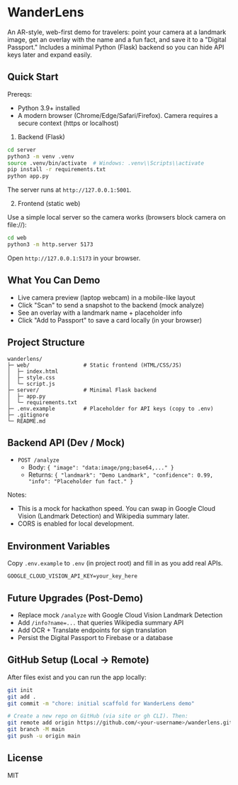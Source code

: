 WanderLens
=================

An AR-style, web-first demo for travelers: point your camera at a landmark image, get an overlay with the name and a fun fact, and save it to a "Digital Passport." Includes a minimal Python (Flask) backend so you can hide API keys later and expand easily.

Quick Start
-----------

Prereqs:

- Python 3.9+ installed
- A modern browser (Chrome/Edge/Safari/Firefox). Camera requires a secure context (https or localhost)

1) Backend (Flask)

```bash
cd server
python3 -m venv .venv
source .venv/bin/activate  # Windows: .venv\\Scripts\\activate
pip install -r requirements.txt
python app.py
```

The server runs at `http://127.0.0.1:5001`.

2) Frontend (static web)

Use a simple local server so the camera works (browsers block camera on file://):

```bash
cd web
python3 -m http.server 5173
```

Open `http://127.0.0.1:5173` in your browser.

What You Can Demo
-----------------

- Live camera preview (laptop webcam) in a mobile-like layout
- Click "Scan" to send a snapshot to the backend (mock analyze)
- See an overlay with a landmark name + placeholder info
- Click "Add to Passport" to save a card locally (in your browser)

Project Structure
-----------------

```
wanderlens/
├─ web/                 # Static frontend (HTML/CSS/JS)
│  ├─ index.html
│  ├─ style.css
│  └─ script.js
├─ server/              # Minimal Flask backend
│  ├─ app.py
│  └─ requirements.txt
├─ .env.example         # Placeholder for API keys (copy to .env)
├─ .gitignore
└─ README.md
```

Backend API (Dev / Mock)
------------------------

- `POST /analyze`
  - Body: `{ "image": "data:image/png;base64,..." }`
  - Returns: `{ "landmark": "Demo Landmark", "confidence": 0.99, "info": "Placeholder fun fact." }`

Notes:

- This is a mock for hackathon speed. You can swap in Google Cloud Vision (Landmark Detection) and Wikipedia summary later.
- CORS is enabled for local development.

Environment Variables
---------------------

Copy `.env.example` to `.env` (in project root) and fill in as you add real APIs.

```
GOOGLE_CLOUD_VISION_API_KEY=your_key_here
```

Future Upgrades (Post-Demo)
---------------------------

- Replace mock `/analyze` with Google Cloud Vision Landmark Detection
- Add `/info?name=...` that queries Wikipedia summary API
- Add OCR + Translate endpoints for sign translation
- Persist the Digital Passport to Firebase or a database

GitHub Setup (Local -> Remote)
------------------------------

After files exist and you can run the app locally:

```bash
git init
git add .
git commit -m "chore: initial scaffold for WanderLens demo"

# Create a new repo on GitHub (via site or gh CLI). Then:
git remote add origin https://github.com/<your-username>/wanderlens.git
git branch -M main
git push -u origin main
```

License
-------

MIT


